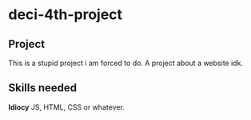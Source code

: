 # deci-4th-project
## Project
This is a stupid project i am forced to do.
A project about a website idk.

## Skills needed
**Idiocy**
JS, HTML, CSS or whatever.